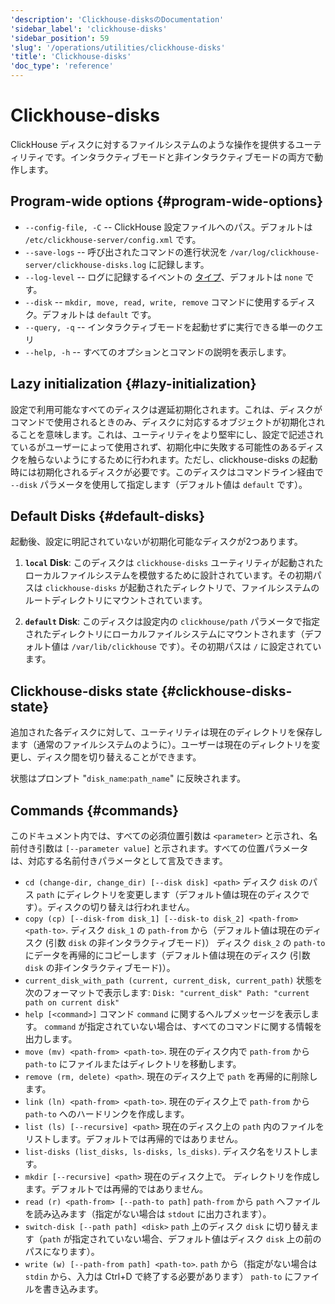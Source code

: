 ```yaml
---
'description': 'Clickhouse-disksのDocumentation'
'sidebar_label': 'clickhouse-disks'
'sidebar_position': 59
'slug': '/operations/utilities/clickhouse-disks'
'title': 'Clickhouse-disks'
'doc_type': 'reference'
---
```



# Clickhouse-disks

ClickHouse ディスクに対するファイルシステムのような操作を提供するユーティリティです。インタラクティブモードと非インタラクティブモードの両方で動作します。

## Program-wide options {#program-wide-options}

* `--config-file, -C` -- ClickHouse 設定ファイルへのパス。デフォルトは `/etc/clickhouse-server/config.xml` です。
* `--save-logs` -- 呼び出されたコマンドの進行状況を `/var/log/clickhouse-server/clickhouse-disks.log` に記録します。
* `--log-level` -- ログに記録するイベントの [タイプ](../server-configuration-parameters/settings#logger)、デフォルトは `none` です。
* `--disk` -- `mkdir, move, read, write, remove` コマンドに使用するディスク。デフォルトは `default` です。
* `--query, -q` -- インタラクティブモードを起動せずに実行できる単一のクエリ
* `--help, -h` -- すべてのオプションとコマンドの説明を表示します。

## Lazy initialization {#lazy-initialization}
設定で利用可能なすべてのディスクは遅延初期化されます。これは、ディスクがコマンドで使用されるときのみ、ディスクに対応するオブジェクトが初期化されることを意味します。これは、ユーティリティをより堅牢にし、設定で記述されているがユーザーによって使用されず、初期化中に失敗する可能性のあるディスクを触らないようにするために行われます。ただし、clickhouse-disks の起動時には初期化されるディスクが必要です。このディスクはコマンドライン経由で `--disk` パラメータを使用して指定します（デフォルト値は `default` です）。

## Default Disks {#default-disks}
起動後、設定に明記されていないが初期化可能なディスクが2つあります。

1. **`local` Disk**: このディスクは `clickhouse-disks` ユーティリティが起動されたローカルファイルシステムを模倣するために設計されています。その初期パスは `clickhouse-disks` が起動されたディレクトリで、ファイルシステムのルートディレクトリにマウントされています。

2. **`default` Disk**: このディスクは設定内の `clickhouse/path` パラメータで指定されたディレクトリにローカルファイルシステムにマウントされます（デフォルト値は `/var/lib/clickhouse` です）。その初期パスは `/` に設定されています。

## Clickhouse-disks state {#clickhouse-disks-state}
追加された各ディスクに対して、ユーティリティは現在のディレクトリを保存します（通常のファイルシステムのように）。ユーザーは現在のディレクトリを変更し、ディスク間を切り替えることができます。

状態はプロンプト "`disk_name`:`path_name`" に反映されます。

## Commands {#commands}

このドキュメント内では、すべての必須位置引数は `<parameter>` と示され、名前付き引数は `[--parameter value]` と示されます。すべての位置パラメータは、対応する名前付きパラメータとして言及できます。

* `cd (change-dir, change_dir) [--disk disk] <path>`
  ディスク `disk` のパス `path` にディレクトリを変更します（デフォルト値は現在のディスクです）。ディスクの切り替えは行われません。
* `copy (cp) [--disk-from disk_1] [--disk-to disk_2] <path-from> <path-to>`.
  ディスク `disk_1` の `path-from` から（デフォルト値は現在のディスク (引数 `disk` の非インタラクティブモード)） ディスク `disk_2` の `path-to` にデータを再帰的にコピーします（デフォルト値は現在のディスク (引数 `disk` の非インタラクティブモード)）。
* `current_disk_with_path (current, current_disk, current_path)`
  状態を次のフォーマットで表示します:
    `Disk: "current_disk" Path: "current path on current disk"`
* `help [<command>]`
  コマンド `command` に関するヘルプメッセージを表示します。 `command` が指定されていない場合は、すべてのコマンドに関する情報を出力します。
* `move (mv) <path-from> <path-to>`.
  現在のディスク内で `path-from` から `path-to` にファイルまたはディレクトリを移動します。
* `remove (rm, delete) <path>`.
  現在のディスク上で `path` を再帰的に削除します。
* `link (ln) <path-from> <path-to>`.
  現在のディスク上で `path-from` から `path-to` へのハードリンクを作成します。
* `list (ls) [--recursive] <path>`
  現在のディスク上の `path` 内のファイルをリストします。デフォルトでは再帰的ではありません。
* `list-disks (list_disks, ls-disks, ls_disks)`.
  ディスク名をリストします。
* `mkdir [--recursive] <path>` 現在のディスク上で。
  ディレクトリを作成します。デフォルトでは再帰的ではありません。
* `read (r) <path-from> [--path-to path]`
  `path-from` から `path` へファイルを読み込みます（指定がない場合は `stdout` に出力されます）。
* `switch-disk [--path path] <disk>`
  `path` 上のディスク `disk` に切り替えます（`path` が指定されていない場合、デフォルト値はディスク `disk` 上の前のパスになります）。
* `write (w) [--path-from path] <path-to>`.
  `path` から（指定がない場合は `stdin` から、入力は Ctrl+D で終了する必要があります） `path-to` にファイルを書き込みます。
